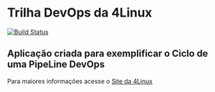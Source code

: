 # Trilha DevOps da 4Linux

<!-- Altere a Flag abaixo com sua URL do Travis -->
[![Build Status](https://travis-ci.org/mapaulossi/DevOpsLab-HelloWorld.svg?branch=master)](https://travis-ci.org/mapaulossi/DevOpsLab-HelloWorld)

## Aplicação criada para exemplificar o Ciclo de uma PipeLine DevOps


Para maiores informações acesse o [Site da 4Linux](https://www.4linux.com.br/cursos/devops)
